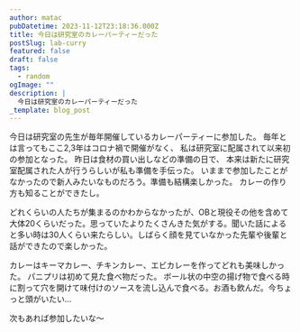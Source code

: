 ```yaml
---
author: matac
pubDatetime: 2023-11-12T23:18:36.000Z
title: 今日は研究室のカレーパーティーだった
postSlug: lab-curry
featured: false
draft: false
tags:
  - random
ogImage: ""
description: |
  今日は研究室のカレーパーティーだった
_template: blog_post
---
```


今日は研究室の先生が毎年開催しているカレーパーティーに参加した。
毎年とは言ってもここ2,3年はコロナ禍で開催がなく、
私は研究室に配属されて以来初の参加となった。
昨日は食材の買い出しなどの準備の日で、
本来は新たに研究室配属された人が行うらしいが私も準備を手伝った。
いままで参加したことがなかったので新人みたいなものだろう。準備も結構楽しかった。
カレーの作り方も知ることができたし。

どれくらいの人たちが集まるのかわからなかったが、OBと現役その他を含めて大体20くらいだった。思っていたよりたくさんきた気がする。聞いた話によると多い時は30人くらい来たらしい。しばらく顔を見ていなかった先輩や後輩と話ができたので楽しかった。

カレーはキーマカレー、チキンカレー、エビカレーを作ってどれも美味しかった。
パニプリは初めて見た食べ物だった。
ボール状の中空の揚げ物で食べる時に割って穴を開けて味付けのソースを流し込んで食べる。お酒も飲んだ。今ちょっと頭がいたい...

次もあれば参加したいな〜
